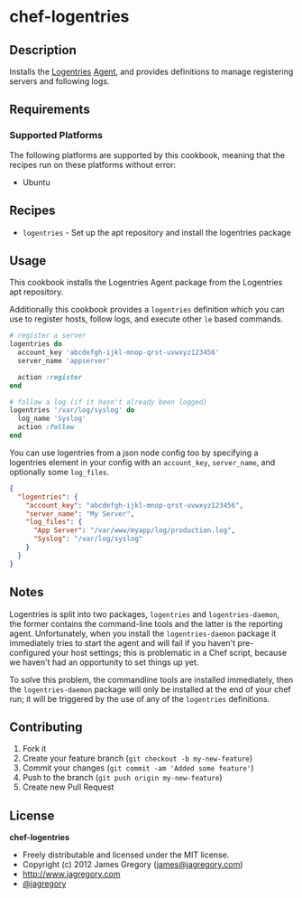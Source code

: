 # chef-logentries

## Description

Installs the [Logentries](http://logentries.com) [Agent](http://logentries.com/doc/agent/), and provides definitions to manage registering servers and following logs.

## Requirements

### Supported Platforms

The following platforms are supported by this cookbook, meaning that the recipes run on these platforms without error:

* Ubuntu

## Recipes

* `logentries` - Set up the apt repository and install the logentries package

## Usage

This cookbook installs the Logentries Agent package from the Logentries apt repository.

Additionally this cookbook provides a `logentries` definition which you can use to register hosts, follow logs, and execute other `le` based commands.

```ruby
# register a server
logentries do
  account_key 'abcdefgh-ijkl-mnop-qrst-uvwxyz123456'
  server_name 'appserver'

  action :register
end

# follow a log (if it hasn't already been logged)
logentries '/var/log/syslog' do
  log_name 'Syslog'
  action :follow
end
```

You can use logentries from a json node config too by specifying a logentries element in your config with an `account_key`, `server_name`, and optionally some `log_files`.

```json
{
  "logentries": {
    "account_key": "abcdefgh-ijkl-mnop-qrst-uvwxyz123456",
    "server_name": "My Server",
    "log_files": {
      "App Server": "/var/www/myapp/log/production.log",
      "Syslog": "/var/log/syslog"
    }
  }
}
```

## Notes

Logentries is split into two packages, `logentries` and `logentries-daemon`, the former contains the command-line tools and the latter is the reporting agent. Unfortunately, when you install the `logentries-daemon` package it immediately tries to start the agent and will fail if you haven't pre-configured your host settings; this is problematic in a Chef script, because we haven't had an opportunity to set things up yet.

To solve this problem, the commandline tools are installed immediately, then the `logentries-daemon` package will only be installed at the end of your chef run; it will be triggered by the use of any of the `logentries` definitions.

## Contributing

1. Fork it
2. Create your feature branch (`git checkout -b my-new-feature`)
3. Commit your changes (`git commit -am 'Added some feature'`)
4. Push to the branch (`git push origin my-new-feature`)
5. Create new Pull Request

## License

**chef-logentries**

* Freely distributable and licensed under the MIT license.
* Copyright (c) 2012 James Gregory (james@jagregory.com)
* http://www.jagregory.com
* [@jagregory](http://twitter.com/jagregory)

